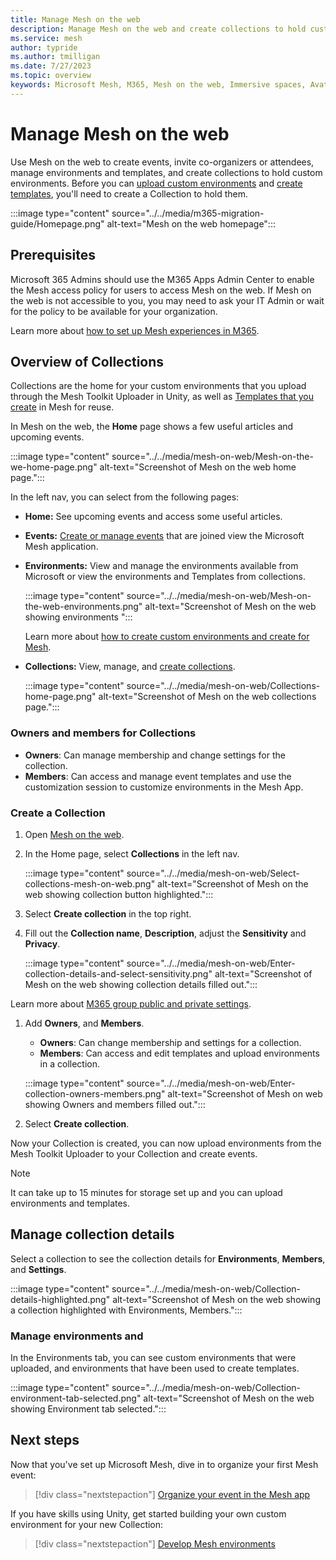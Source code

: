 ```yaml
---
title: Manage Mesh on the web
description: Manage Mesh on the web and create collections to hold custom environments made in Unity.
ms.service: mesh
author: typride
ms.author: tmilligan
ms.date: 7/27/2023
ms.topic: overview
keywords: Microsoft Mesh, M365, Mesh on the web, Immersive spaces, Avatars, getting started, documentation, features
---
```


# Manage Mesh on the web

Use Mesh on the web to create events, invite co-organizers or attendees, manage environments and templates, and create collections to hold custom environments. Before you can [upload custom environments](../../develop/make-your-environment-available/build-and-publish-your-environment.md) and [create templates](../../events-guide/create-template.md), you'll need to create a Collection to hold them.

:::image type="content" source="../../media/m365-migration-guide/Homepage.png" alt-text="Mesh on the web homepage":::

## Prerequisites

Microsoft 365 Admins should use the M365 Apps Admin Center to enable the Mesh access policy for users to access Mesh on the web. If Mesh on the web is not accessible to you, you may need to ask your IT Admin or wait for the policy to be available for your organization.

Learn more about [how to set up Mesh experiences in M365](setup-m365-mesh.md).

## Overview of Collections

Collections are the home for your custom environments that you upload through the Mesh Toolkit Uploader in Unity, as well as [Templates that you create](../../events-guide/create-template.md) in Mesh for reuse.

In Mesh on the web, the **Home** page shows a few useful articles and upcoming events.

:::image type="content" source="../../media/mesh-on-web/Mesh-on-the-we-home-page.png" alt-text="Screenshot of Mesh on the web home page.":::

In the left nav, you can select from the following pages:

- **Home:** See upcoming events and access some useful articles.
- **Events:** [Create or manage events](../../events-guide/create-event-mesh-portal.md) that are joined view the Microsoft Mesh application.
- **Environments:** View and manage the environments available from Microsoft or view the environments and Templates from collections.

    :::image type="content" source="../../media/mesh-on-web/Mesh-on-the-web-environments.png" alt-text="Screenshot of Mesh on the web showing environments ":::

    Learn more about [how to create custom environments and create for Mesh](../../develop/development-overview.md).

- **Collections:** View, manage, and [create collections](#create-a-collection).

    :::image type="content" source="../../media/mesh-on-web/Collections-home-page.png" alt-text="Screenshot of Mesh on the web collections page.":::

### Owners and members for Collections

- **Owners**: Can manage membership and change settings for the collection.
- **Members**: Can access and manage event templates and use the customization session to customize environments in the Mesh App.

### Create a Collection

1. Open [Mesh on the web](https://portal.mesh.microsoft.com/).
1. In the Home page, select **Collections** in the left nav.

    :::image type="content" source="../../media/mesh-on-web/Select-collections-mesh-on-web.png" alt-text="Screenshot of Mesh on the web showing collection button highlighted.":::

1. Select **Create collection** in the top right.
1. Fill out the **Collection name**, **Description**, adjust the **Sensitivity** and **Privacy**.

    :::image type="content" source="../../media/mesh-on-web/Enter-collection-details-and-select-sensitivity.png" alt-text="Screenshot of Mesh on the web showing collection details filled out.":::

Learn more about [M365 group public and private settings](https://support.microsoft.com/en-us/office/make-microsoft-365-groups-public-or-private-c0a991b3-9c56-48b8-bf0f-05530f836b1b).

1. Add **Owners**, and **Members**.
    - **Owners**: Can change membership and settings for a collection.
    - **Members**: Can access and edit templates and upload environments in a collection.

    :::image type="content" source="../../media/mesh-on-web/Enter-collection-owners-members.png" alt-text="Screenshot of Mesh on web showing Owners and members filled out.":::

1. Select **Create collection**.

Now your Collection is created, you can now upload environments from the Mesh Toolkit Uploader to your Collection and create events.

> [!NOTE]
> It can take up to 15 minutes for storage set up and you can upload environments and templates.

## Manage collection details

Select a collection to see the collection details for **Environments**, **Members**, and **Settings**.

:::image type="content" source="../../media/mesh-on-web/Collection-details-highlighted.png" alt-text="Screenshot of Mesh on the web showing a collection highlighted with Environments, Members.":::

### Manage environments and  
In the Environments tab, you can see custom environments that were uploaded, and environments that have been used to create templates.

:::image type="content" source="../../media/mesh-on-web/Collection-environment-tab-selected.png" alt-text="Screenshot of Mesh on the web showing Environment tab selected.":::

## Next steps

Now that you've set up Microsoft Mesh, dive in to organize your first Mesh event:

   > [!div class="nextstepaction"]
   > [Organize your event in the Mesh app](../../events-guide/events-overview.md)

If you have skills using Unity, get started building your own custom environment for your new Collection:

   > [!div class="nextstepaction"]
   > [Develop Mesh environments](../../develop/development-overview.md)